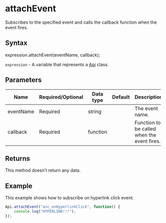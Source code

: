 # attachEvent

Subscribes to the specified event and calls the callback function when the event fires.

## Syntax

expression.attachEvent(eventName, callback);

`expression` - A variable that represents a [Api](../Api.md) class.

## Parameters

| **Name** | **Required/Optional** | **Data type** | **Default** | **Description** |
| ------------- | ------------- | ------------- | ------------- | ------------- |
| eventName | Required | string |  | The event name. |
| callback | Required | function |  | Function to be called when the event fires. |

## Returns

This method doesn't return any data.

## Example

This example shows how to subscribe on hyperlink click event.

```javascript
Api.attachEvent("asc_onHyperlinkClick", function() {
	console.log("HYPERLINK!!!");
});
```
